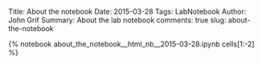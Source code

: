 Title: About the notebook
Date: 2015-03-28
Tags: LabNotebook
Author: John Grif
Summary: About the lab notebook
comments: true
slug: about-the-notebook

{% notebook about_the_notebook__html_nb__2015-03-28.ipynb cells[1:-2] %}
